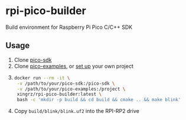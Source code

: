rpi-pico-builder
==========

Build environment for Raspberry Pi Pico C/C++ SDK

## Usage

1. Clone [pico-sdk](https://github.com/raspberrypi/pico-sdk)
2. Clone [pico-examples](https://github.com/raspberrypi/pico-examples), or [set up](https://github.com/raspberrypi/pico-sdk#quick-start-your-own-project) your own project
3. ```sh
   docker run --rm -it \
    -v /path/to/your/pico-sdk:/pico-sdk \
    -v /path/to/your/pico-examples:/project \
    xingrz/rpi-pico-builder:latest \
    bash -c 'mkdir -p build && cd build && cmake .. && make blink'
   ```
4. Copy `build/blink/blink.uf2` into the RPI-RP2 drive
